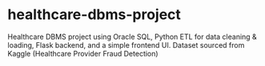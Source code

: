 # healthcare-dbms-project
Healthcare DBMS project using Oracle SQL, Python ETL for data cleaning &amp; loading, Flask backend, and a simple frontend UI. Dataset sourced from Kaggle (Healthcare Provider Fraud Detection)
